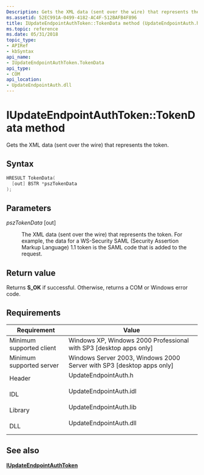 ```yaml
---
Description: Gets the XML data (sent over the wire) that represents the token.
ms.assetid: 52EC991A-0499-4182-AC4F-512BAFB4F896
title: IUpdateEndpointAuthToken::TokenData method (UpdateEndpointAuth.h)
ms.topic: reference
ms.date: 05/31/2018
topic_type: 
- APIRef
- kbSyntax
api_name: 
- IUpdateEndpointAuthToken.TokenData
api_type: 
- COM
api_location: 
- UpdateEndpointAuth.dll
---
```


# IUpdateEndpointAuthToken::TokenData method

Gets the XML data (sent over the wire) that represents the token.

## Syntax


```C++
HRESULT TokenData(
  [out] BSTR *pszTokenData
);
```



## Parameters

<dl> <dt>

*pszTokenData* \[out\]
</dt> <dd>

The XML data (sent over the wire) that represents the token. For example, the data for a WS-Security SAML (Security Assertion Markup Language) 1.1 token is the SAML code that is added to the request.

</dd> </dl>

## Return value

Returns **S\_OK** if successful. Otherwise, returns a COM or Windows error code.

## Requirements



| Requirement | Value |
|-------------------------------------|---------------------------------------------------------------------------------------------------|
| Minimum supported client<br/> | Windows XP, Windows 2000 Professional with SP3 \[desktop apps only\]<br/>                   |
| Minimum supported server<br/> | Windows Server 2003, Windows 2000 Server with SP3 \[desktop apps only\]<br/>                |
| Header<br/>                   | <dl> <dt>UpdateEndpointAuth.h</dt> </dl>   |
| IDL<br/>                      | <dl> <dt>UpdateEndpointAuth.idl</dt> </dl> |
| Library<br/>                  | <dl> <dt>UpdateEndpointAuth.lib</dt> </dl> |
| DLL<br/>                      | <dl> <dt>UpdateEndpointAuth.dll</dt> </dl> |



## See also

<dl> <dt>

[**IUpdateEndpointAuthToken**](iupdateendpointauthtoken.md)
</dt> </dl>

 

 




